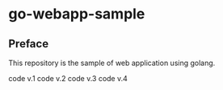 # go-webapp-sample



## Preface
This repository is the sample of web application using golang.

code v.1
code v.2
code v.3
code v.4

